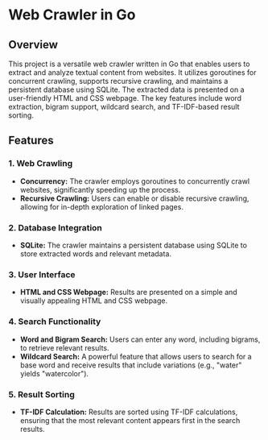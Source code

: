 # Web Crawler in Go

## Overview

This project is a versatile web crawler written in Go that enables users to extract and analyze textual content from websites. It utilizes goroutines for concurrent crawling, supports recursive crawling, and maintains a persistent database using SQLite. The extracted data is presented on a user-friendly HTML and CSS webpage. The key features include word extraction, bigram support, wildcard search, and TF-IDF-based result sorting.

## Features

### 1. Web Crawling

- **Concurrency:** The crawler employs goroutines to concurrently crawl websites, significantly speeding up the process.
- **Recursive Crawling:** Users can enable or disable recursive crawling, allowing for in-depth exploration of linked pages.

### 2. Database Integration

- **SQLite:** The crawler maintains a persistent database using SQLite to store extracted words and relevant metadata.

### 3. User Interface

- **HTML and CSS Webpage:** Results are presented on a simple and visually appealing HTML and CSS webpage.

### 4. Search Functionality

- **Word and Bigram Search:** Users can enter any word, including bigrams, to retrieve relevant results.
- **Wildcard Search:** A powerful feature that allows users to search for a base word and receive results that include variations (e.g., "water" yields "watercolor").

### 5. Result Sorting

- **TF-IDF Calculation:** Results are sorted using TF-IDF calculations, ensuring that the most relevant content appears first in the search results.


